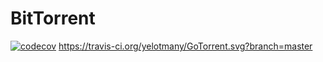 # BitTorrent

[![codecov](https://codecov.io/gh/yelotmany/GoTorrent/branch/master/graph/badge.svg)](https://codecov.io/gh/yelotmany/GoTorrent)
https://travis-ci.org/yelotmany/GoTorrent.svg?branch=master

